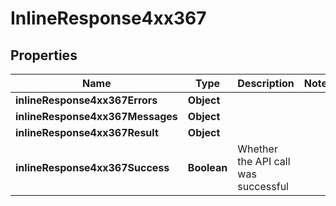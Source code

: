 # InlineResponse4xx367

## Properties
Name | Type | Description | Notes
------------ | ------------- | ------------- | -------------
**inlineResponse4xx367Errors** | **Object** |  | 
**inlineResponse4xx367Messages** | **Object** |  | 
**inlineResponse4xx367Result** | **Object** |  | 
**inlineResponse4xx367Success** | **Boolean** | Whether the API call was successful | 
